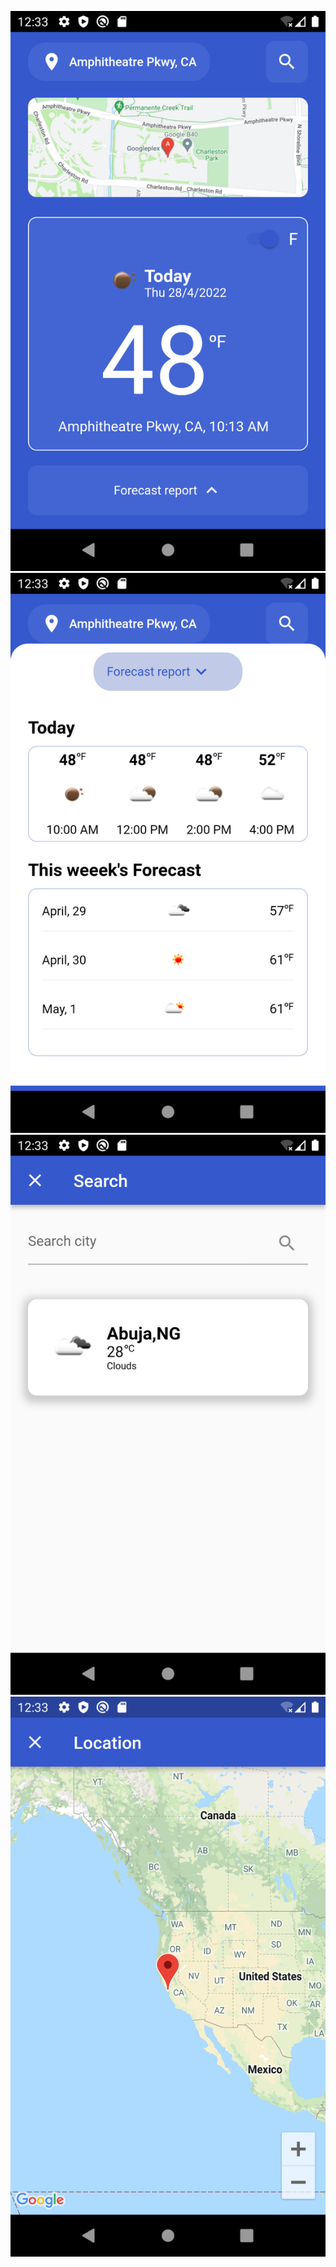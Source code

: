 ![Alt text](assets/screenshots/home.png?raw=true "")
![Alt text](assets/screenshots/daily&hourly.png?raw=true "")
![Alt text](assets/screenshots/search.png?raw=true "")
![Alt text](assets/screenshots/map.png?raw=true "")